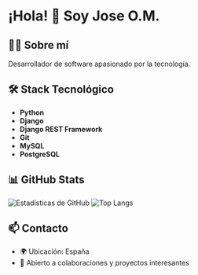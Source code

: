 # ¡Hola! 👋 Soy Jose O.M.

## 👨‍💻 Sobre mí
Desarrollador de software apasionado por la tecnología.

## 🛠️ Stack Tecnológico
- **Python**
- **Django**
- **Django REST Framework**
- **Git**
- **MySQL**
- **PostgreSQL**

## 📊 GitHub Stats
![Estadísticas de GitHub](https://github-readme-stats.vercel.app/api?username=Jaolmos&show_icons=true&theme=dark&locale=es)
![Top Langs](https://github-readme-stats.vercel.app/api/top-langs/?username=Jaolmos&layout=compact&theme=dark&locale=es)

## 📫 Contacto
- 🌍 Ubicación: España
- 💼 Abierto a colaboraciones y proyectos interesantes
